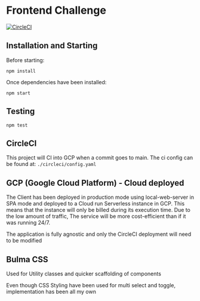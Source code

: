 # Frontend Challenge
[![CircleCI](https://circleci.com/gh/ReissJarvis/FrontendChallenge/tree/main.svg?style=svg)](https://circleci.com/gh/ReissJarvis/FrontendChallenge/tree/main)

## Installation and Starting
Before starting: 

```npm install```

Once dependencies have been installed:

```npm start```


## Testing

```npm test```


## CircleCI
This project will CI into GCP when a commit goes to main. The ci config can be found at: `./circleci/config.yaml`


## GCP (Google Cloud Platform) - Cloud deployed

The Client has been deployed in production mode using local-web-server in SPA mode and deployed to a Cloud run Serverless instance in GCP.
This means that the instance will only be billed during its execution time. Due to the low amount of traffic, The service will be more cost-efficient than if it was running 24/7.

The application is fully agnostic and only the CircleCI deployment will need to be modified 

## Bulma CSS
Used for Utility classes and quicker scaffolding of components

Even though CSS Styling have been used for multi select and toggle, implementation has been all my own
